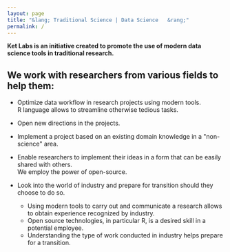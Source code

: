 ```yaml
---
layout: page
title: "&lang; Traditional Science | Data Science	&rang;"
permalink: /
---    
```


__Ket Labs is an initiative created to promote the use of modern data science tools in traditional research.__ 

## We work with researchers from various fields to help them:

* Optimize data workflow in research projects using modern tools.   
R language allows to streamline otherwise tedious tasks.

* Open new directions in the projects.

* Implement a project based on an existing domain knowledge in a "non-science" area.

* Enable researchers to implement their ideas in a form that can be easily shared with others.    
We employ the power of open-source.

* Look into the world of industry and prepare for transition should they choose to do so.    
    - Using modern tools to carry out and communicate a research allows to obtain experience recognized by industry.
    - Open source technologies, in particular R, is a desired skill in a potential employee.
    - Understanding the type of work conducted in industry helps prepare for a transition.
    